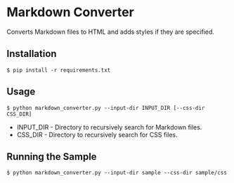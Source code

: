 # Markdown Converter
Converts Markdown files to HTML and adds styles if they are specified.

## Installation

    $ pip install -r requirements.txt
    
## Usage

    $ python markdown_converter.py --input-dir INPUT_DIR [--css-dir CSS_DIR]
    
* INPUT_DIR - Directory to recursively search for Markdown files.
* CSS_DIR - Directory to recursively search for CSS files.

## Running the Sample

    $ python markdown_converter.py --input-dir sample --css-dir sample/css

